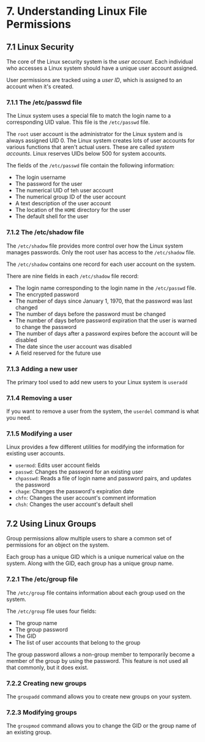 # 7. Understanding Linux File Permissions

## 7.1 Linux Security

The core of the Linux security system is the *user account*. Each individual
who accesses a Linux system should have a unique user account assigned.

User permissions are tracked using a *user ID*, which is assigned to an
account when it's created.

### 7.1.1 The /etc/passwd file

The Linux system uses a special file to match the login name to
a corresponding UID value. This file is the `/etc/passwd` file.

The `root` user account is the administrator for the Linux system
and is always assigned UID 0. The Linux system creates lots
of user accounts for various functions that aren't actual users.
These are called *system accounts*. Linux reserves UIDs below 500 for system accounts.

The fields of the `/etc/passwd` file contain the following information:

+ The login username
+ The password for the user
+ The numerical UID of teh user account
+ The numerical group ID of the user account
+ A text description of the user account
+ The location of the `HOME` directory for the user
+ The default shell for the user

### 7.1.2 The /etc/shadow file

The `/etc/shadow` file provides more control over how the Linux system
manages passwords. Only the root user has access to the `/etc/shadow` file.

The `/etc/shadow` contains one record for each user account on the system.

There are nine fields in each `/etc/shadow` file record:

+ The login name corresponding to the login name in the `/etc/passwd` file.
+ The encrypted password
+ The number of days since January 1, 1970, that the password was last changed
+ The number of days before the password must be changed
+ The number of days before password expiration that the user
is warned to change the password
+ The number of days after a password expires before the account will be disabled
+ The date since the user account was disabled
+ A field reserved for the future use

### 7.1.3 Adding a new user

The primary tool used to add new users to your Linux system is `useradd`

### 7.1.4 Removing a user

If you want to remove a user from the system, the `userdel` command is what you need.

### 7.1.5 Modifying a user

Linux provides a few different utilities for modifying the information
for existing user accounts.

+ `usermod`: Edits user account fields
+ `passwd`: Changes the password for an existing user
+ `chpasswd`: Reads a file of login name and password pairs, and updates the password
+ `chage`: Changes the password's expiration date
+ `chfn`: Changes the user account's comment information
+ `chsh`: Changes the user account's default shell

## 7.2 Using Linux Groups

Group permissions allow multiple users to share a common set
of permissions for an object on the system.

Each group has a unique GID which is a unique numerical value
on the system. Along with the GID, each group has a unique group name.

### 7.2.1 The /etc/group file

The `/etc/group` file contains information about each group used on the system.

The `/etc/group` file uses four fields:

+ The group name
+ The group password
+ The GID
+ The list of user accounts that belong to the group

The group password allows a non-group member to temporarily become a member of the
group by using the password. This feature is not used all that commonly, but it does exist.

### 7.2.2 Creating new groups

The `groupadd` command allows you to create new groups on your system.

### 7.2.3 Modifying groups

The `groupmod` command allows you to change the GID or the group
name of an existing group.
